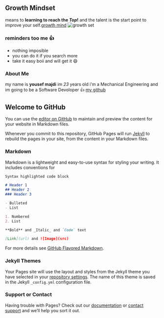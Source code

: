 
## Growth Mindset
means to **learning to reach the *Top*!** and the talent is the start point to improve your self.[growth mind](https://www.atlassian.com/blog/inside-atlassian/growth-mindset) ![growth set](https://www.google.com/imgres?imgurl=https%3A%2F%2Fwww.philosophytalk.org%2Fsites%2Fdefault%2Ffiles%2Ffield%2Fimage%2Fout-of-your-mind.jpg&imgrefurl=https%3A%2F%2Fwww.philosophytalk.org%2Fshows%2Fmystery-mind&tbnid=GHgXFmK6xampfM&vet=12ahUKEwjV0oDa17LnAhXXdlAKHYNGA-4QMygJegUIARCYAg..i&docid=ynpNRnuUZWuYwM&w=1100&h=619&q=mind&ved=2ahUKEwjV0oDa17LnAhXXdlAKHYNGA-4QMygJegUIARCYAg)
### reminders too me :thumbsup:
- nothing imposible
- you can do it if you search more
- take it easy boii and will get it :smile:

### About Me
my name is **yousef majdi** im *23* years old i'm a Mechanical Engineering and  im going to be a Software Devoloper :thumbsup: [my github](https://github.com/yousef-97)


## Welcome to GitHub 

You can use the [editor on GitHub](https://github.com/yousef-97/learning-journal/edit/master/README.md) to maintain and preview the content for your website in Markdown files.

Whenever you commit to this repository, GitHub Pages will run [Jekyll](https://jekyllrb.com/) to rebuild the pages in your site, from the content in your Markdown files.

### Markdown

Markdown is a lightweight and easy-to-use syntax for styling your writing. It includes conventions for

```markdown
Syntax highlighted code block

# Header 1
## Header 2
### Header 3

- Bulleted
- List

1. Numbered
2. List

**Bold** and _Italic_ and `Code` text

[Link](url) and ![Image](src)
```

For more details see [GitHub Flavored Markdown](https://guides.github.com/features/mastering-markdown/).

### Jekyll Themes

Your Pages site will use the layout and styles from the Jekyll theme you have selected in your [repository settings](https://github.com/yousef-97/learning-journal/settings). The name of this theme is saved in the Jekyll `_config.yml` configuration file.

### Support or Contact

Having trouble with Pages? Check out our [documentation](https://help.github.com/categories/github-pages-basics/) or [contact support](https://github.com/contact) and we’ll help you sort it out.
